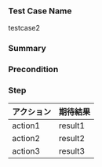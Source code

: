 ### Test Case Name
testcase2

### Summary

### Precondition


### Step
| アクション | 期待結果 |
|---|---|
| action1 | result1 |
| action2 | result2 |
| action3 | result3 |
